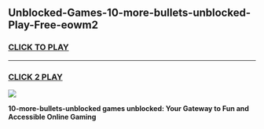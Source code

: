 
## Unblocked-Games-10-more-bullets-unblocked-Play-Free-eowm2
<h3>
<a href="https://premium76.site?title=10-more-bullets-unblocked&ref=23A">CLICK TO PLAY</a></h3>
<hr>

<h3>
<a href="https://premium76.site?title=10-more-bullets-unblocked&ref=23A">CLICK 2 PLAY</a>
  
</h3>

<a href="https://premium76.site?title=10-more-bullets-unblocked&ref=23A"><img src="https://clearcache.store/games.png"></a>


**10-more-bullets-unblocked games unblocked: Your Gateway to Fun and Accessible Online Gaming**

